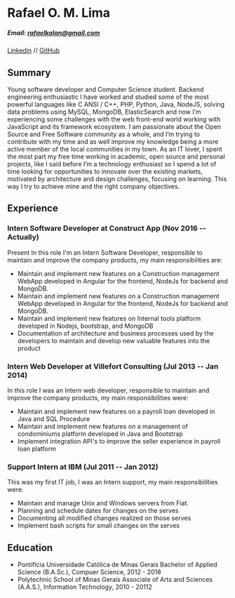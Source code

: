 # Rafael O. M. Lima
##### Email: rafaelkalan@gmail.com
[Linkedin](https://www.linkedin.com/in/rafael-lima-6348353b/) // [GitHub](https://github.com/rafaelkalan)

## Summary
  Young software developer and Computer Science student. Backend engineering enthusiastic I have worked and studied some of the most powerful languages like C ANSI / C++, PHP, Python, Java, NodeJS, solving data problems using MySQL, MongoDB, ElasticSearch and now I’m experiencing some challenges with the web front-end world working with JavaScript and its framework ecosystem. I am passionate about the Open Source and Free Software community as a whole, and I’m trying to contribute with my time and as well improve my knowledge being a more active member of the local communities in my town. As an IT lover, I spent the most part my free time working in academic, open source and personal projects, like I said before I’m a technology enthusiast so I spend a lot of time looking for opportunities to innovate over the existing markets, motivated by architecture and design challenges, focusing on learning. This way I try to achieve mine and the right company objectives.

## Experience

### Intern Software Developer at Construct App (Nov 2016 -- Actually)  
Present In this role I'm an Intern Software Developer, responsible to maintain and improve the company products, my main responsibilities are:
- Maintain and implement new features on a Construction management WebApp developed in Angular for the frontend, NodeJs for backend and MongoDB. 
- Maintain and implement new features on a Construction management WebApp developed in Angular for the frontend, NodeJs for backend and MongoDB. 
- Maintain and implement new features on Internal tools platform developed in Nodejs, bootstrap, and MongoDB 
- Documentation of architecture and business processes used by the developers to maintain and develop new valuable features into the product

### Intern Web Developer at Villefort Consulting (Jul 2013 -- Jan 2014) 
In this role I was an Intern web developer, responsible to maintain and improve the company products, my main responsibilities were:
- Maintain and implement new features on a payroll loan developed in Java and SQL Procedure
- Maintain and implement new features on a management of condominiums platform developed in Java and Bootstrap 
- Implement integration API's to improve the seller experience in payroll loan platform

### Support Intern at IBM (Jul 2011 -- Jan 2012)  
This was my first IT job, I was an Intern support, my main responsibilities were: 
- Maintain and manage Unix and Windows servers from Fiat. 
- Planning and schedule dates for changes on the serves 
- Documenting all modified changes realized on those serves 
- Implement bash scripts for small changes  on the serves

## Education 
- Pontifícia Universidade Católica de Minas Gerais Bachelor of Applied Science (B.A.Sc.), Compuer Science, 2012 - 2018 
- Polytechnic School of Minas Gerais Associate of Arts and Sciences (A.A.S.), Information Technology, 2010 - 20112